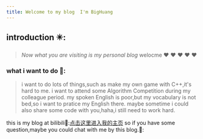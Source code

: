 ```yaml
---
title: Welcome to my blog  I'm BigHuang
---
```

## introduction ✴️:
> *Now what you are visiting is my personal blog*
> welocme :heart: :heart: :heart: :heart: :heart:
### what i want to do 👣:
> i want to do lots of things,such as make my own game with C++,it's hard to me.
> i want to attend some Algorithm Competition during my colleague period.
> my spoken English is poor,but my vocabulary is not bed,so i want to pratice my English there.
> maybe sometime i could also share some code with you,haha,i still need to work hard.

this is my blog at bilibili🤟:[点击这里进入我的主页](https://space.bilibili.com/456404910?spm_id_from=333.1007.0.0)
so if you have some question,maybe you could chat with me by this blog.🐤:

